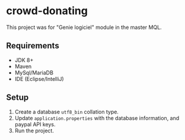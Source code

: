 # crowd-donating
This project was for "Genie logiciel" module in the master MQL.

## Requirements
- JDK 8+
- Maven
- MySql/MariaDB
- IDE (Eclipse/IntelliJ)

## Setup
1. Create a database ``utf8_bin`` collation type.
2. Update ``application.properties`` with the database information, and paypal API keys.
3. Run the project.